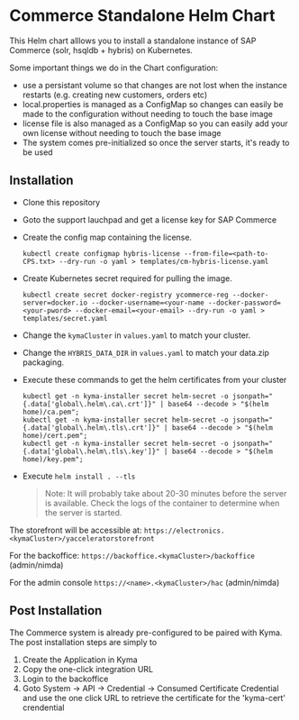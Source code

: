 # Commerce Standalone Helm Chart

This Helm chart alllows you to install a standalone instance of SAP Commerce (solr, hsqldb + hybris) on Kubernetes.

Some important things we do in the Chart configuration:

- use a persistant volume so that changes are not lost when the instance restarts (e.g. creating new customers, orders etc)
- local.properties is managed as a ConfigMap so changes can easily be made to the configuration without needing to touch the base image
- license file is also managed as a ConfigMap so you can easily add your own license without needing to touch the base image
- The system comes pre-initialized so once the server starts, it's ready to be used

## Installation

- Clone this repository
- Goto the support lauchpad and get a license key for SAP Commerce
- Create the config map containing the license.

  ```shell
  kubectl create configmap hybris-license --from-file=<path-to-CPS.txt> --dry-run -o yaml > templates/cm-hybris-license.yaml
  ```

- Create Kubernetes secret required for pulling the image.

  ```shell
  kubectl create secret docker-registry ycommerce-reg --docker-server=docker.io --docker-username=<your-name --docker-password=<your-pword> --docker-email=<your-email> --dry-run -o yaml > templates/secret.yaml
  ```

- Change the `kymaCluster` in `values.yaml` to match your cluster.
- Change the `HYBRIS_DATA_DIR` in `values.yaml` to match your data.zip packaging.
- Execute these commands to get the helm certificates from your cluster

  ```shell
  kubectl get -n kyma-installer secret helm-secret -o jsonpath="{.data['global\.helm\.ca\.crt']}" | base64 --decode > "$(helm home)/ca.pem";
  kubectl get -n kyma-installer secret helm-secret -o jsonpath="{.data['global\.helm\.tls\.crt']}" | base64 --decode > "$(helm home)/cert.pem";
  kubectl get -n kyma-installer secret helm-secret -o jsonpath="{.data['global\.helm\.tls\.key']}" | base64 --decode > "$(helm home)/key.pem";
  ```

- Execute `helm install . --tls`

  > Note: It will probably take about 20-30 minutes before the server is available. Check the logs of the container to determine when the server is started.

The storefront will be accessible at:
`https://electronics.<kymaCluster>/yacceleratorstorefront`

For the backoffice:
`https://backoffice.<kymaCluster>/backoffice` (admin/nimda)

For the admin console
`https://<name>.<kymaCluster>/hac` (admin/nimda)

## Post Installation

The Commerce system is already pre-configured to be paired with Kyma. The post installation steps are simply to 

1. Create the Application in Kyma 
2. Copy the one-click integration URL
3. Login to the backoffice
4. Goto System -> API -> Credential -> Consumed Certificate Credential and use the one click URL to retrieve the certificate for the 'kyma-cert' crendential








